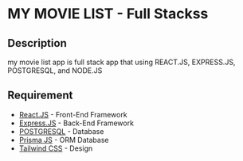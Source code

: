 # MY MOVIE LIST - Full Stackss

## Description
my movie list app is full stack app that using REACT.JS, EXPRESS.JS, POSTGRESQL, and NODE.JS

## Requirement
- [React.JS](https://reactjs.org/) - Front-End Framework
- [Express.JS](https://expressjs.com/) - Back-End Framework
- [POSTGRESQL](https://www.postgresql.org/) - Database
- [Prisma JS](https://www.prisma.io/) - ORM Database
- [Tailwind CSS](https://tailwindcss.com/) - Design
